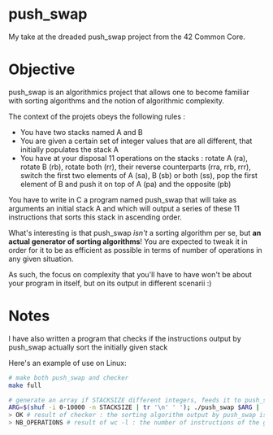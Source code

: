 # push_swap
My take at the dreaded push_swap project from the 42 Common Core.

# Objective

push_swap is an algorithmics project that allows one to become familiar with sorting algorithms and the notion of algorithmic complexity.

The context of the projets obeys the following rules :
- You have two stacks named A and B
- You are given a certain set of integer values that are all different, that initially populates the stack A
- You have at your disposal 11 operations on the stacks : rotate A (ra), rotate B (rb), rotate both (rr), their reverse counterparts (rra, rrb, rrr), switch the first two elements of A (sa), B (sb) or both (ss), pop the first element of B and push it on top of A (pa) and the opposite (pb)

You have to write in C a program named push_swap that will take as arguments an initial stack A and which will output a series of these 11 instructions that sorts this stack in ascending order.

What's interesting is that push_swap _isn't_ a sorting algorithm per se, but **an actual generator of sorting algorithms**!
You are expected to tweak it in order for it to be as efficient as possible in terms of number of operations in any given situation.

As such, the focus on complexity that you'll have to have won't be about your program in itself, but on its output in different scenarii :)

# Notes
I have also written a program that checks if the instructions output by push_swap actually sort the initially given stack

Here's an example of use on Linux:
```bash
# make both push_swap and checker
make full

# generate an array if STACKSIZE different integers, feeds it to push_swap, then pipe its output into checker, feeds it again to push_swap then count the number of instructions
ARG=$(shuf -i 0-10000 -n STACKSIZE | tr '\n' ' '); ./push_swap $ARG | ./checker $ARG; ./push_swap $ARG | wc -l
> OK # result of checker : the sorting algorithm output by push_swap is valid for the ARG stack
> NB_OPERATIONS # result of wc -l : the number of instructions of the generated sorting algorithm
```
